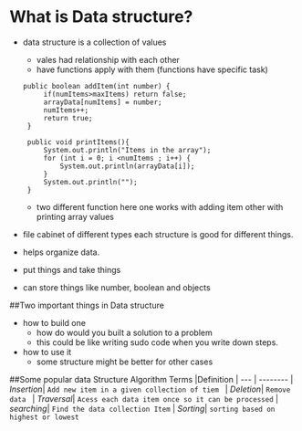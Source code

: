 # What is Data structure?

- data structure is a collection of values 
    - vales had relationship with each other 
    - have functions apply with them (functions have specific task) 
  ```
  public boolean addItem(int number) {
       if(numItems>maxItems) return false;
       arrayData[numItems] = number;
       numItems++;
       return true;
   }

   public void printItems(){
       System.out.println("Items in the array");
       for (int i = 0; i <numItems ; i++) {
           System.out.println(arrayData[i]);
       }
       System.out.println("");
   } 

  ```
  - two different function here one works with adding item other with printing array values
    
- file cabinet of different types each structure is good for different things. 


  

- helps organize data. 
- put things and take things
- can store things like number, boolean and objects

##Two important things in Data structure
- how to build one
  - how do would you built a solution to a problem
  - this could be like writing sudo code when you write down steps.   
- how to use it 
  - some structure might be better for other cases

##Some popular data Structure Algorithm 
Terms |Definition  |
--- | --------  | 
*Insertion*| `Add new item in a given collection of tiem ` | 
*Deletion*| `Remove data ` | 
*Traversal*| `Acess each data item once so it can be processed` | 
*searching*| `Find the data collection Item` | 
*Sorting*| `sorting based on highest or lowest`




   
    
